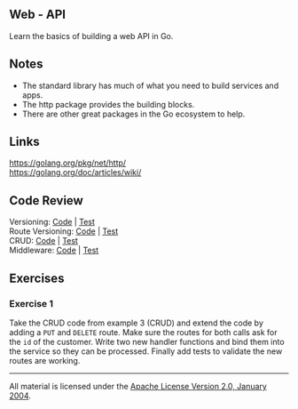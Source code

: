## Web - API

Learn the basics of building a web API in Go.

## Notes

* The standard library has much of what you need to build services and apps.
* The http package provides the building blocks.
* There are other great packages in the Go ecosystem to help.

## Links

https://golang.org/pkg/net/http/  
https://golang.org/doc/articles/wiki/  

## Code Review

Versioning: [Code](example1/main.go) | [Test](example1/main_test.go)  
Route Versioning: [Code](example2/main.go) | [Test](example2/main_test.go)      
CRUD: [Code](example3/main.go) | [Test](example3/main_test.go)  
Middleware: [Code](example4/main.go) | [Test](example4/main_test.go)     

## Exercises

### Exercise 1

Take the CRUD code from example 3 (CRUD) and extend the code by adding a `PUT` and `DELETE` route. Make sure the routes for both calls ask for the `id` of the customer. Write two new handler functions and bind them into the service so they can be processed. Finally add tests to validate the new routes are working.
___
All material is licensed under the [Apache License Version 2.0, January 2004](http://www.apache.org/licenses/LICENSE-2.0).
